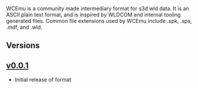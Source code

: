 WCEmu is a community made intermediary format for s3d wld data. It is an ASCII plain text format, and is inspired by WLDCOM and internal tooling generated files. Common file extensions used by WCEmu include .spk, .sps, .mdf, and .wld.

## Versions

## [v0.0.1](v0.0.1.md)

- Initial release of format